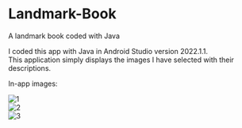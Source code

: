 # Landmark-Book
A landmark book coded with Java

I coded this app with Java in Android Studio version 2022.1.1.  
This application simply displays the images I have selected with their descriptions.  

In-app images:  

![1](https://user-images.githubusercontent.com/97710270/227348221-bd6d2930-1e6d-4b86-b332-24589c2d440f.jpg)  
![2](https://user-images.githubusercontent.com/97710270/227348292-dbd31046-457e-423a-968f-d966d8238937.jpg)  
![3](https://user-images.githubusercontent.com/97710270/227348413-a80b9cdc-5950-4149-b5d0-b4689dcdefc7.jpg)  
